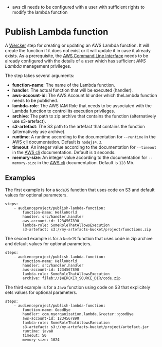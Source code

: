 - aws cli needs to be configured with a user with sufficient rights to modify the lambda function

# Publish Lambda function

A [Wercker](http://wercker.com/) step for creating or updating an AWS Lambda function. It will create the function if it does not exist or it will update it in case it already exists.
As a prerequisite, the [AWS Command Line Interface](https://aws.amazon.com/cli/) needs to be already configured with the details of a user which has sufficient _AWS Lambda_ management privileges.

The step takes several arguments:

* **function-name**: The name of the Lambda function.
* **handler**: The actual function that will be executed (handler).
* **aws-account-id**: The AWS Account Id under which theLambda function needs to be published.
* **lambda-role**: The AWS IAM Role that needs to be associated with the Lambda function to control its execution privileges.
* **archive**: The path to zip archive that contains the function (alternatively use s3-artefact).
* **s3-artefact**: The S3 path to the artefact that contains the function (alternatively use archive).
* **runtime**: A runtime according to the documentation for `--runtime` in the [AWS cli](http://docs.aws.amazon.com/cli/latest/reference/lambda/create-function.html) documentation. Default is `nodejs4.3`.
* **timeout**: An integer value according to the documentation for `--timeout` in the [AWS cli](http://docs.aws.amazon.com/cli/latest/reference/lambda/create-function.html) documentation. Default is `3` seconds.
* **memory-size**: An integer value according to the documentation for `--memory-size` in the [AWS cli](http://docs.aws.amazon.com/cli/latest/reference/lambda/create-function.html) documentation. Default is `128` Mb.

## Examples

The first example is for a `NodeJS` function that uses code on S3 and default values for optional parameters.

```
steps:
    - audienceproject/publish-lambda-function:
        function-name: HelloWorld
        handler: src/handler.handler
        aws-account-id: 1234567890
        lambda-role: SomeRoleThatAllowsExecution
        s3-artefact: s3://my-artefacts-bucket/project/functions.zip      
```

The second example is for a `NodeJS` function that uses code in zip archive and default values for optional parameters.

```
steps:
    - audienceproject/publish-lambda-function:
        function-name: HelloWorld
        handler: src/handler.handler
        aws-account-id: 1234567890
        lambda-role: SomeRoleThatAllowsExecution
        archive: fileb://$WERCKER_SOURCE_DIR/code.zip      
```



The third example is for a `Java` function using code on S3 that explicitely sets values for optional parameters.

```
steps:
    - audienceproject/publish-lambda-function:
        function-name: GoodBye
        handler: com.myorganization.lambda.Greeter::goodBye
        aws-account-id: 1234567890
        lambda-role: SomeRoleThatAllowsExecution
        s3-artefact: s3://my-artefacts-bucket/project/artefact.jar
        runtime: java8
        timeout: 50
        memory-size: 1024      
```
